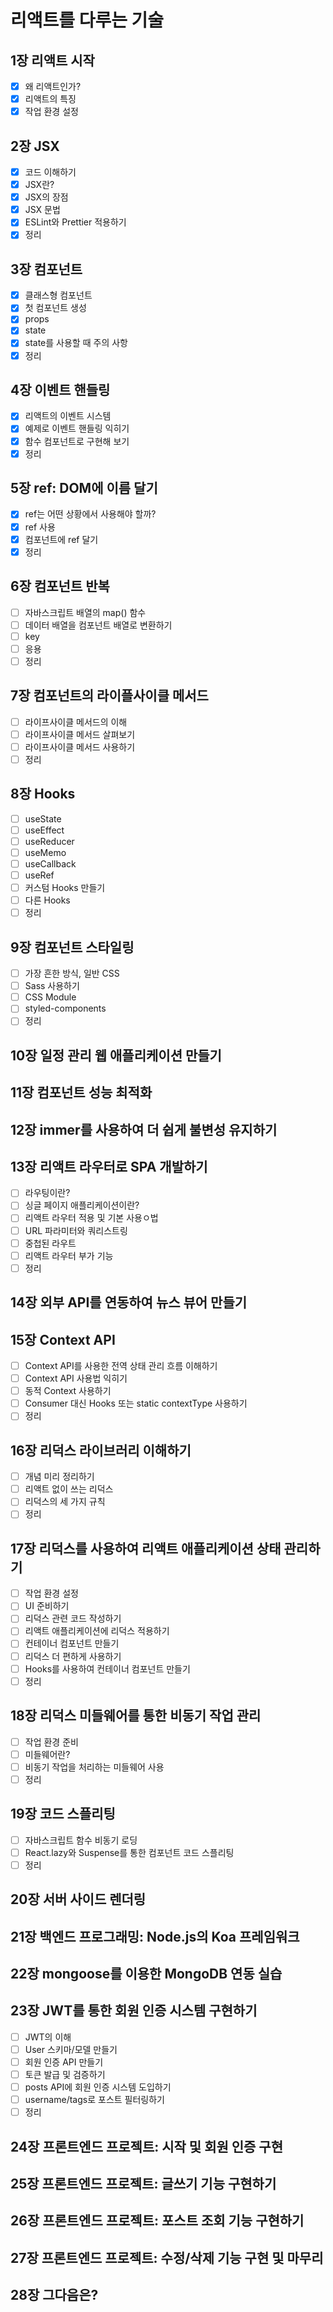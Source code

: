 # 리액트를 다루는 기술

## 1장 리액트 시작

- [x] 왜 리액트인가?
- [x] 리액트의 특징
- [x] 작업 환경 설정

## 2장 JSX

- [x] 코드 이해하기
- [x] JSX란?
- [x] JSX의 장점
- [x] JSX 문법
- [x] ESLint와 Prettier 적용하기
- [x] 정리

## 3장 컴포넌트

- [x] 클래스형 컴포넌트
- [x] 첫 컴포넌트 생성
- [x] props
- [x] state
- [x] state를 사용할 때 주의 사항
- [x] 정리

## 4장 이벤트 핸들링

- [x] 리액트의 이벤트 시스템
- [x] 예제로 이벤트 핸들링 익히기
- [x] 함수 컴포넌트로 구현해 보기
- [x] 정리

## 5장 ref: DOM에 이름 달기

- [x] ref는 어떤 상황에서 사용해야 할까?
- [x] ref 사용
- [x] 컴포넌트에 ref 달기
- [x] 정리

## 6장 컴포넌트 반복

- [ ] 자바스크립트 배열의 map() 함수
- [ ] 데이터 배열을 컴포넌트 배열로 변환하기
- [ ] key
- [ ] 응용
- [ ] 정리

## 7장 컴포넌트의 라이플사이클 메서드

- [ ] 라이프사이클 메서드의 이해
- [ ] 라이프사이클 메서드 살펴보기
- [ ] 라이프사이클 메서드 사용하기
- [ ] 정리

## 8장 Hooks

- [ ] useState
- [ ] useEffect
- [ ] useReducer
- [ ] useMemo
- [ ] useCallback
- [ ] useRef
- [ ] 커스텀 Hooks 만들기
- [ ] 다른 Hooks
- [ ] 정리

## 9장 컴포넌트 스타일링

- [ ] 가장 흔한 방식, 일반 CSS
- [ ] Sass 사용하기
- [ ] CSS Module
- [ ] styled-components
- [ ] 정리

## 10장 일정 관리 웹 애플리케이션 만들기

## 11장 컴포넌트 성능 최적화

## 12장 immer를 사용하여 더 쉽게 불변성 유지하기

## 13장 리액트 라우터로 SPA 개발하기

- [ ] 라우팅이란?
- [ ] 싱글 페이지 애플리케이션이란?
- [ ] 리액트 라우터 적용 및 기본 사용ㅇ법
- [ ] URL 파라미터와 쿼리스트링
- [ ] 중첩된 라우트
- [ ] 리액트 라우터 부가 기능
- [ ] 정리

## 14장 외부 API를 연동하여 뉴스 뷰어 만들기

## 15장 Context API

- [ ] Context API를 사용한 전역 상태 관리 흐름 이해하기
- [ ] Context API 사용법 익히기
- [ ] 동적 Context 사용하기
- [ ] Consumer 대신 Hooks 또는 static contextType 사용하기
- [ ] 정리

## 16장 리덕스 라이브러리 이해하기

- [ ] 개념 미리 정리하기
- [ ] 리액트 없이 쓰는 리덕스
- [ ] 리덕스의 세 가지 규칙
- [ ] 정리

## 17장 리덕스를 사용하여 리액트 애플리케이션 상태 관리하기

- [ ] 작업 환경 설정
- [ ] UI 준비하기
- [ ] 리덕스 관련 코드 작성하기
- [ ] 리액트 애플리케이션에 리덕스 적용하기
- [ ] 컨테이너 컴포넌트 만들기
- [ ] 리덕스 더 편하게 사용하기
- [ ] Hooks를 사용하여 컨테이너 컴포넌트 만들기
- [ ] 정리

## 18장 리덕스 미들웨어를 통한 비동기 작업 관리

- [ ] 작업 환경 준비
- [ ] 미들웨어란?
- [ ] 비동기 작업을 처리하는 미들웨어 사용
- [ ] 정리

## 19장 코드 스플리팅

- [ ] 자바스크립트 함수 비동기 로딩
- [ ] React.lazy와 Suspense를 통한 컴포넌트 코드 스플리팅
- [ ] 정리

## 20장 서버 사이드 렌더링

## 21장 백엔드 프로그래밍: Node.js의 Koa 프레임워크

## 22장 mongoose를 이용한 MongoDB 연동 실습

## 23장 JWT를 통한 회원 인증 시스템 구현하기

- [ ] JWT의 이해
- [ ] User 스키마/모델 만들기
- [ ] 회원 인증 API 만들기
- [ ] 토큰 발급 및 검증하기
- [ ] posts API에 회원 인증 시스템 도입하기
- [ ] username/tags로 포스트 필터링하기
- [ ] 정리

## 24장 프론트엔드 프로젝트: 시작 및 회원 인증 구현

## 25장 프론트엔드 프로젝트: 글쓰기 기능 구현하기

## 26장 프론트엔드 프로젝트: 포스트 조회 기능 구현하기

## 27장 프론트엔드 프로젝트: 수정/삭제 기능 구현 및 마무리

## 28장 그다음은?

